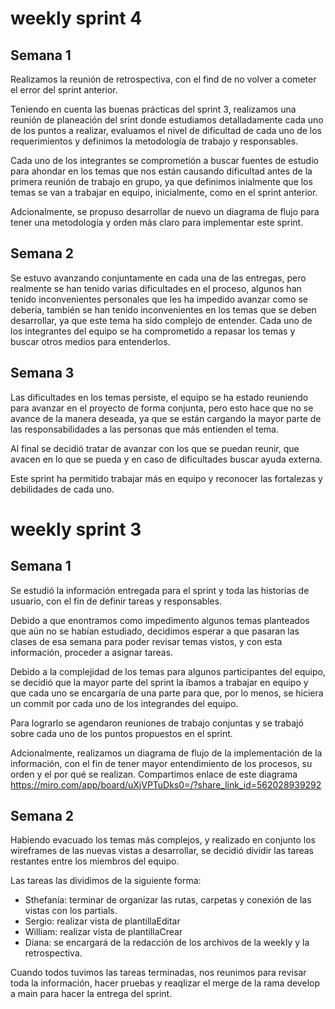 # weekly sprint 4

## Semana 1

Realizamos la reunión de retrospectiva, con el find de no volver a cometer el error del sprint anterior.

Teniendo en cuenta las buenas prácticas del sprint 3, realizamos una reunión de planeación del srint donde estudiamos detalladamente cada uno de los puntos a realizar, evaluamos el nivel de dificultad de cada uno de los requerimientos y definimos la metodología de trabajo y responsables.

Cada uno de los integrantes se comprometión a buscar fuentes de estudio para ahondar en los temas que nos están causando dificultad antes de la primera reunión de trabajo en grupo, ya que definimos inialmente que los temas se van a trabajar en equipo, inicialmente, como en el sprint anterior.

Adcionalmente, se propuso desarrollar de nuevo un diagrama de flujo para tener una metodología y orden más claro para implementar este sprint.

## Semana 2

Se estuvo avanzando conjuntamente en cada una de las entregas, pero realmente se han tenido varias dificultades en el proceso, algunos han tenido inconvenientes personales que les ha impedido avanzar como se debería, también se han tenido inconvenientes en los temas que se deben desarrollar, ya que este tema ha sido complejo de entender.  Cada uno de los integrantes del equipo se ha comprometido a repasar los temas y buscar otros medios para entenderlos.

## Semana 3

Las dificultades en los temas persiste, el equipo se ha estado reuniendo para avanzar en el proyecto de forma conjunta, pero esto hace que no se avance de la manera deseada, ya que se están cargando la mayor parte de las responsabilidades a las personas que más entienden el tema.

Al final se decidió tratar de avanzar con los que se puedan reunir, que avacen en lo que se pueda y en caso de dificultades buscar ayuda externa.

Este sprint ha permitido trabajar más en equipo y reconocer las fortalezas y debilidades de cada uno.


# weekly sprint 3

## Semana 1

Se estudió la información entregada para el sprint y toda las historias de usuario, con el fin de definir tareas y responsables.

Debido a que enontramos como impedimento algunos temas planteados que aún no se habían estudiado, decidimos esperar a que pasaran las clases de esa semana para poder revisar temas vistos, y con esta información, proceder a asignar tareas.

Debido a la complejidad de los temas para algunos participantes del equipo, se decidió que la mayor parte del sprint la íbamos a trabajar en equipo y que cada uno se encargaría de una parte para que, por lo menos, se hiciera un commit por cada uno de los integrandes del equipo.

Para lograrlo se agendaron reuniones de trabajo conjuntas y se trabajó sobre cada uno de los puntos propuestos en el sprint.

Adcionalmente, realizamos un diagrama de flujo de la implementación de la información, con el fin de tener mayor entendimiento de los procesos, su orden y el por qué se realizan.  Compartimos enlace de este diagrama https://miro.com/app/board/uXjVPTuDks0=/?share_link_id=562028939292 

## Semana 2

Habiendo evacuado los temas más complejos, y realizado en conjunto los wireframes de las nuevas vistas a desarrollar, se decidió dividir las tareas restantes entre los miembros del equipo.

Las tareas las dividimos de la siguiente forma:

- Sthefanía: terminar de organizar las rutas, carpetas y conexión de las vistas con los partials.
- Sergio: realizar vista de plantillaEditar
- William: realizar vista de plantillaCrear
- Diana: se encargará de la redacción de los archivos de la weekly y la retrospectiva.

Cuando todos tuvimos las tareas terminadas, nos reunimos para revisar toda la información, hacer pruebas y reaqlizar el merge de la rama develop a main para hacer la entrega del sprint.

